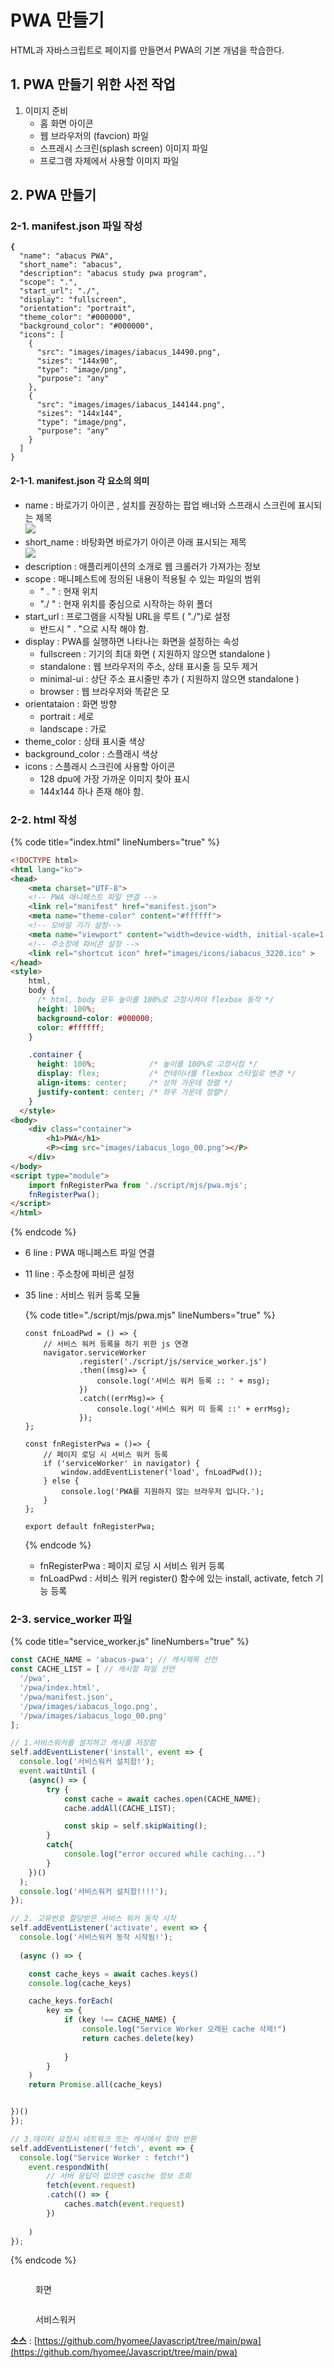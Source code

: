 # PWA 만들기

HTML과 자바스크립트로 페이지를 만들면서 PWA의 기본 개념을 학습한다.

## 1. PWA 만들기 위한 사전 작업

1. 이미지 준비
   * 홈  화면 아이콘
   * 웹 브라우저의   (favcion) 파일 &#x20;
   * 스프래시 스크린(splash screen) 이미지 파일
   * 프로그램 자체에서 사용할 이미지 파일

## 2. PWA 만들기

### 2-1. manifest.json 파일 작성

<pre class="language-json"><code class="lang-json"><strong>{
</strong>  "name": "abacus PWA",
  "short_name": "abacus",
  "description": "abacus study pwa program",
  "scope": ".",
  "start_url": "./",
  "display": "fullscreen",
  "orientation": "portrait",
  "theme_color": "#000000",
  "background_color": "#000000",
  "icons": [
    {
      "src": "images/images/iabacus_14490.png",
      "sizes": "144x90",
      "type": "image/png",
      "purpose": "any"
    },
    {
      "src": "images/images/iabacus_144144.png",
      "sizes": "144x144",
      "type": "image/png",
      "purpose": "any"
    }
  ]
}
</code></pre>

#### 2-1-1. manifest.json 각 요소의 의미

* name : 바로가기 아이콘 , 설치를 권장하는 팝업 배너와 스프래시 스크린에 표시되는 제목\
  ![](<../.gitbook/assets/image (178).png>)
* short\_name : 바탕화면 바로가기 아이콘 아래 표시되는 제목\
  ![](<../.gitbook/assets/image (179).png>)
* description : 애플리케이션의 소개로 웹 크롤러가 가져가는 정보
* scope : 매니페스트에 정의된 내용이 적용될 수 있는 파일의 범위&#x20;
  * " . " : 현재 위치
  * "./ " : 현재 위치를 중심으로 시작하는 하위 폴더
* start\_url : 프로그램을 시작될 URL을 루트 ( "./")로 설정&#x20;
  * 반드시 " . "으로 시작 해야 함.
* display : PWA를 실행하면 나타나는 화면을 설정하는 속성
  * fullscreen : 기기의 최대 화면 ( 지원하지 않으면 standalone )
  * standalone  : 웹 브라우저의 주소, 상태 표시줄 등 모두 제거&#x20;
  * minimal-ui : 상단 주소 표시줄만 추가 ( 지원하지 않으면 standalone )&#x20;
  * browser : 웹 브라우저와 똑같은 모
* orientataion : 화면 방향
  * portrait : 세로
  * landscape : 가로
* theme\_color : 상태 표시줄 색상
* background\_color : 스플래시 색상
* icons : 스플래시 스크린에 사용할 아이콘&#x20;
  * 128 dpu에 가장 가까운 이미지 찾아 표시
  * 144x144 하나 존재 해야 함.

### 2-2. html 작성

{% code title="index.html" lineNumbers="true" %}
```html
<!DOCTYPE html>
<html lang="ko">
<head>
    <meta charset="UTF-8">
    <!-- PWA 매니페스트 파일 연결 -->
    <link rel="manifest" href="manifest.json">
    <meta name="theme-color" content="#ffffff">
    <!-- 모바일 기기 설정-->
    <meta name="viewport" content="width=device-width, initial-scale=1.0"> 
    <!-- 주소창에 파비콘 설정 -->
    <link rel="shortcut icon" href="images/icons/iabacus_3220.ico" >
</head>
<style>
    html,
    body {
      /* html, body 모두 높이를 100%로 고정시켜야 flexbox 동작 */
      height: 100%;
      background-color: #000000;
      color: #ffffff;
    }

    .container {
      height: 100%;            /* 높이를 100%로 고정시킴 */
      display: flex;           /* 컨테이너를 flexbox 스타일로 변경 */
      align-items: center;     /* 상하 가운데 정렬 */
      justify-content: center; /* 좌우 가운데 정렬*/
    }
  </style>
<body>
    <div class="container">
        <h1>PWA</h1>
        <P><img src="images/iabacus_logo_00.png"></P>
    </div>
</body>
<script type="module">
    import fnRegisterPwa from './script/mjs/pwa.mjs';
    fnRegisterPwa();
</script>
</html>
```
{% endcode %}

* 6 line : PWA 매니페스트 파일 연결
* 11 line : 주소창에 파비콘 설정
*   35 line : 서비스 워커 등록 모듈&#x20;

    {% code title="./script/mjs/pwa.mjs" lineNumbers="true" %}
    ```
    const fnLoadPwd = () => {
        // 서비스 워커 등록을 하기 위한 js 연경
        navigator.serviceWorker
                .register('./script/js/service_worker.js')
                .then((msg)=> {
                    console.log('서비스 워커 등록 :: ' + msg);
                })
                .catch((errMsg)=> {
                    console.log('서비스 워커 미 등록 ::' + errMsg);
                });
    };

    const fnRegisterPwa = ()=> {
        // 페이지 로딩 시 서비스 워커 등록
        if ('serviceWorker' in navigator) {
            window.addEventListener('load', fnLoadPwd());        
        } else {
            console.log('PWA를 지원하지 않는 브라우저 입니다.');
        }
    };

    export default fnRegisterPwa;
    ```
    {% endcode %}

    * fnRegisterPwa :  페이지 로딩 시 서비스 워커 등록&#x20;
    * fnLoadPwd : 서비스 워커 register() 함수에  있는 install, activate, fetch 기능 등록

### 2-3. service\_worker 파일

{% code title="service_worker.js" lineNumbers="true" %}
```javascript
const CACHE_NAME = 'abacus-pwa'; // 캐시제목 선언
const CACHE_LIST = [ // 캐시할 파일 선언
  '/pwa',
  '/pwa/index.html',
  '/pwa/manifest.json',
  '/pwa/images/iabacus_logo.png',  
  '/pwa/images/iabacus_logo_00.png'
];

// 1.서비스워커를 설치하고 캐시를 저장함
self.addEventListener('install', event => {
  console.log('서비스워커 설치함!'); 
  event.waitUntil (
    (async() => {
        try {
            const cache = await caches.open(CACHE_NAME);
            cache.addAll(CACHE_LIST);

            const skip = self.skipWaiting();
        }
        catch{
            console.log("error occured while caching...")
        }
    })()
  );
  console.log('서비스워커 설치함!!!!');
});

// 2. 고유번호 할당받은 서비스 워커 동작 시작
self.addEventListener('activate', event => {
  console.log('서비스워커 동작 시작됨!');
  
  (async () => {

    const cache_keys = await caches.keys()
    console.log(cache_keys)

    cache_keys.forEach(
        key => {
            if (key !== CACHE_NAME) {
                console.log("Service Worker 오래된 cache 삭제!")
                return caches.delete(key)
                
            }
        }
    )
    return Promise.all(cache_keys)


})()
});

// 3.데이터 요청시 네트워크 또는 캐시에서 찾아 반환 
self.addEventListener('fetch', event => {
  console.log("Service Worker : fetch!")
    event.respondWith(
        // 서버 응답이 없으면 casche 정보 조회
        fetch(event.request)
        .catch(() => {
            caches.match(event.request)
        })
        
    )
});
```
{% endcode %}

<figure><img src="../.gitbook/assets/image (43).png" alt=""><figcaption><p>화면</p></figcaption></figure>

<figure><img src="../.gitbook/assets/image (44).png" alt=""><figcaption><p>서비스워커</p></figcaption></figure>

**소스** :  [https://github.com/hyomee/Javascript/tree/main/pwa](https://github.com/hyomee/Javascript/tree/main/pwa)

